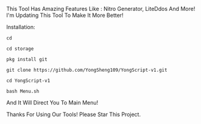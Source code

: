 This Tool Has Amazing Features Like :
Nitro Generator, LiteDdos And More!
I'm Updating This Tool To Make It More Better!

Installation:

```
cd
```
```
cd storage
```
```
pkg install git
```
```
git clone https://github.com/YongSheng109/YongScript-v1.git
```
```
cd YongScript-v1
```
```
bash Menu.sh
```

And It Will Direct You To Main Menu!

Thanks For Using Our Tools! Please Star This Project.

